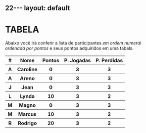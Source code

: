 22---
layout: default
---

# TABELA

Abaixo você irá conferir a  lista de participantes _em ordem numeral ordenada por pontos_ e seus pontos adquiridos em uma tabela.


<table class="table">
  <thead>
    <tr>
      <th>#</th>
      <th>Nome</th>
      <th>Pontos</th>
      <th>P. Jogadas</th>
      <th>P. Perdidas</th>
    </tr>
  </thead>
  <tbody>
  <!--- TABLE 1 -->
    <tr>
    <th>A</th>
    <th>Caroline</th>
    <th>0</th>
    <th>3</th>
    <th>3</th>
    </tr>
    <!--- FIM DA TABLE 1 --->
    <!--- TABLE 2 -->
      <tr>
      <th>A</th>
      <th>Areno</th>
      <th>0</th>
      <th>3</th>
      <th>3</th>
      </tr>
      <!--- FIM DA TABLE 2 --->
      <!--- TABLE 3 -->
        <tr>
        <th>J</th>
        <th>Jean</th>
        <th>0</th>
        <th>3</th>
        <th>3</th>
        </tr>
        <!--- FIM DA TABLE 3 --->
        <!--- TABLE 1 -->
          <tr>
          <th>L</th>
          <th>Lynda</th>
          <th>10</th>
          <th>3</th>
          <th>2</th>
          </tr>
          <!--- FIM DA TABLE 1 --->
          <!--- TABLE 1 -->
            <tr>
            <th>M</th>
            <th>Magno</th>
            <th>0</th>
            <th>3</th>
            <th>3</th>
            </tr>
            <!--- FIM DA TABLE 1 --->
            <!--- TABLE 1 -->
              <tr>
              <th>M</th>
              <th>Marcus</th>
              <th>10</th>
              <th>3</th>
              <th>2</th>
              </tr>
              <!--- FIM DA TABLE 1 --->
              <!--- TABLE 1 -->
                <tr>
                <th>R</th>
                <th>Rodrigo</th>
                <th>20</th>
                <th>3</th>
                <th>2</th>
                </tr>
                <!--- FIM DA TABLE 1 --->
  </tbody>
</table>
